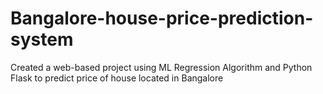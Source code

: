 # Bangalore-house-price-prediction-system
Created a web-based project using ML Regression Algorithm and Python Flask to predict price of house located in Bangalore
